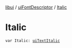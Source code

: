 [libui](../index.md) / [uiFontDescriptor](index.md) / [Italic](./-italic.md)

# Italic

`var Italic: `[`uiTextItalic`](../ui-text-italic.md)